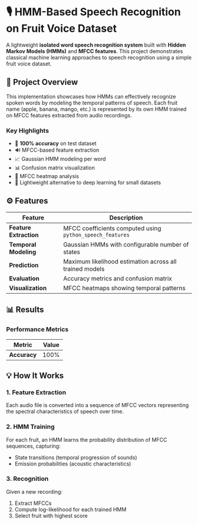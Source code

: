 # 🎙️ HMM-Based Speech Recognition on Fruit Voice Dataset

A lightweight **isolated word speech recognition system** built with **Hidden Markov Models (HMMs)** and **MFCC features**. This project demonstrates classical machine learning approaches to speech recognition using a simple fruit voice dataset.


## 🧩 Project Overview

This implementation showcases how HMMs can effectively recognize spoken words by modeling the temporal patterns of speech. Each fruit name (apple, banana, mango, etc.) is represented by its own HMM trained on MFCC features extracted from audio recordings.

### Key Highlights

- 🎯 **100% accuracy** on test dataset
- 🔊 MFCC-based feature extraction
- 📈 Gaussian HMM modeling per word
- 📊 Confusion matrix visualization
- 🎨 MFCC heatmap analysis
- 🚀 Lightweight alternative to deep learning for small datasets


## ⚙️ Features

| Feature | Description |
|---------|-------------|
| **Feature Extraction** | MFCC coefficients computed using `python_speech_features` |
| **Temporal Modeling** | Gaussian HMMs with configurable number of states |
| **Prediction** | Maximum likelihood estimation across all trained models |
| **Evaluation** | Accuracy metrics and confusion matrix |
| **Visualization** | MFCC heatmaps showing temporal patterns |


## 📊 Results

### Performance Metrics

| Metric | Value |
|--------|-------|
| **Accuracy** | 100% |

## 💡 How It Works

### 1. Feature Extraction
Each audio file is converted into a sequence of MFCC vectors representing the spectral characteristics of speech over time.

### 2. HMM Training
For each fruit, an HMM learns the probability distribution of MFCC sequences, capturing:
- State transitions (temporal progression of sounds)
- Emission probabilities (acoustic characteristics)

### 3. Recognition
Given a new recording:
1. Extract MFCCs
2. Compute log-likelihood for each trained HMM
3. Select fruit with highest score
